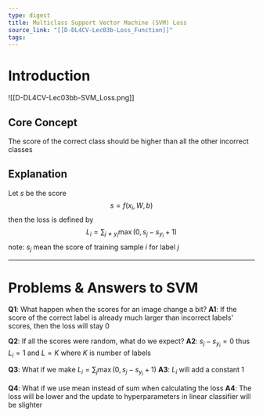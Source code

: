 ```yaml
---
type: digest
title: Multiclass Support Vector Machine (SVM) Loss
source_link: "[[D-DL4CV-Lec03b-Loss_Function]]"
tags:
---
```

# Introduction
![[D-DL4CV-Lec03bb-SVM_Loss.png]]
## Core Concept

The score of the correct class should be higher than all the other incorrect classes

## Explanation
Let $s$ be the score
$$
s=f(x_{i},W,b)
$$
then the loss is defined by
$$
L_{i} = \sum_{j\neq y_{i}} \max(0,s_{j}-s_{y_{i}}+1)
$$
note: $s_{j}$ mean the score of training sample $i$ for label $j$ 

---
# Problems & Answers to SVM

**Q1**: What happen when the scores for an image change a bit?
**A1**: If the score of the correct label is already much larger than incorrect labels' scores, then the loss will stay 0

**Q2**: If all the scores were random, what do we expect?
**A2**: $s_{j}-s_{y_{i}}=0$ thus $L_{i}=1$ and $L=K$ where $K$ is number of labels

**Q3**: What if we make $L_{i}=\sum_{j}\max(0, s_{j}-s_{y_{i}}+1)$ 
**A3**: $L_{i}$ will add a constant $1$

**Q4**: What if we use mean instead of sum when calculating the loss
**A4**: The loss will be lower and the update to hyperparameters in linear classifier will be slighter